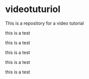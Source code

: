 # videotuturiol
This is a repository for a video tutorial



this is a test


this is a test


this is a test


this is a test


this is a test

